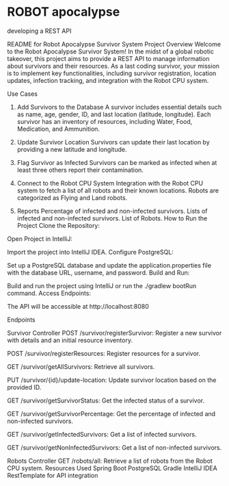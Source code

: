 # ROBOT apocalypse
 developing a REST API 

README for Robot Apocalypse Survivor System
Project Overview
Welcome to the Robot Apocalypse Survivor System! In the midst of a global robotic takeover, this project aims to provide a REST API to manage information about survivors and their resources. As a last coding survivor, your mission is to implement key functionalities, including survivor registration, location updates, infection tracking, and integration with the Robot CPU system.

Use Cases
1. Add Survivors to the Database
A survivor includes essential details such as name, age, gender, ID, and last location (latitude, longitude).
Each survivor has an inventory of resources, including Water, Food, Medication, and Ammunition.

3. Update Survivor Location
Survivors can update their last location by providing a new latitude and longitude.

5. Flag Survivor as Infected
Survivors can be marked as infected when at least three others report their contamination.

7. Connect to the Robot CPU System
Integration with the Robot CPU system to fetch a list of all robots and their known locations. Robots are categorized as Flying and Land robots.

9. Reports
Percentage of infected and non-infected survivors.
Lists of infected and non-infected survivors.
List of Robots.
How to Run the Project
Clone the Repository:



Open Project in IntelliJ:

Import the project into IntelliJ IDEA.
Configure PostgreSQL:

Set up a PostgreSQL database and update the application.properties file with the database URL, username, and password.
Build and Run:

Build and run the project using IntelliJ or run the ./gradlew bootRun command.
Access Endpoints:

The API will be accessible at http://localhost:8080

Endpoints

Survivor Controller
POST /survivor/registerSurvivor:
Register a new survivor with details and an initial resource inventory.

POST /survivor/registerResources:
Register resources for a survivor.

GET /survivor/getAllSurvivors:
Retrieve all survivors.

PUT /survivor/{id}/update-location:
Update survivor location based on the provided ID.

GET /survivor/getSurvivorStatus:
Get the infected status of a survivor.

GET /survivor/getSurvivorPercentage:
Get the percentage of infected and non-infected survivors.

GET /survivor/getInfectedSurvivors:
Get a list of infected survivors.

GET /survivor/getNonInfectedSurvivors:
Get a list of non-infected survivors.

Robots Controller
GET /robots/all:
Retrieve a list of robots from the Robot CPU system.
Resources Used
Spring Boot
PostgreSQL
Gradle
IntelliJ IDEA
RestTemplate for API integration
